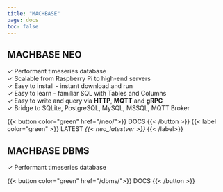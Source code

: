 ```yaml
---
title: "MACHBASE"
page: docs
toc: false
---
```


## MACHBASE NEO

✓ Performant timeseries database<br/>
✓ Scalable from Raspberry Pi to high-end servers<br/>
✓ Easy to install - instant download and run<br/>
✓ Easy to learn - familiar SQL with Tables and Columns<br/>
✓ Easy to write and query via **HTTP**, **MQTT** and **gRPC**<br/>
✓ Bridge to SQLite, PostgreSQL, MySQL, MSSQL, MQTT Broker<br/>

{{< button color="green" href="/neo/">}} DOCS {{< /button >}}
{{< label color="green" >}} LATEST <i>{{< neo_latestver >}}</i> {{< /label>}}

## MACHBASE DBMS

✓ Performant timeseries database<br/>

{{< button color="green" href="/dbms/">}} DOCS {{< /button >}}
